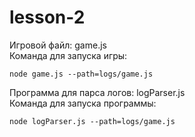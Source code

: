 # lesson-2

Игровой файл: game.js<br/>
Команда для запуска игры:
```
node game.js --path=logs/game.js
```
Программа для парса логов: logParser.js<br/>
Команда для запуска программы:
```
node logParser.js --path=logs/game.js
```
